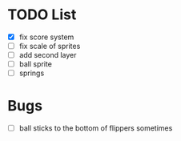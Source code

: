 # TODO List

- [x] fix score system
- [ ] fix scale of sprites
- [ ] add second layer
- [ ] ball sprite
- [ ] springs

# Bugs

- [ ] ball sticks to the bottom of flippers sometimes
